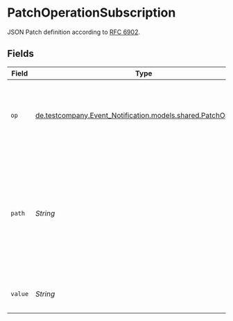 # PatchOperationSubscription

JSON Patch definition according to <a href='https://tools.ietf.org/html/rfc6902'>RFC 6902</a>.


## Fields

| Field                                                                                                                                                                                           | Type                                                                                                                                                                                            | Required                                                                                                                                                                                        | Description                                                                                                                                                                                     | Example                                                                                                                                                                                         |
| ----------------------------------------------------------------------------------------------------------------------------------------------------------------------------------------------- | ----------------------------------------------------------------------------------------------------------------------------------------------------------------------------------------------- | ----------------------------------------------------------------------------------------------------------------------------------------------------------------------------------------------- | ----------------------------------------------------------------------------------------------------------------------------------------------------------------------------------------------- | ----------------------------------------------------------------------------------------------------------------------------------------------------------------------------------------------- |
| `op`                                                                                                                                                                                            | [de.testcompany.Event_Notification.models.shared.PatchOperation](../../models/shared/PatchOperation.md)                                                                                         | :heavy_check_mark:                                                                                                                                                                              | An operation is applied to the data structures represented by a JSON document.                                                                                                                  |                                                                                                                                                                                                 |
| `path`                                                                                                                                                                                          | *String*                                                                                                                                                                                        | :heavy_check_mark:                                                                                                                                                                              | JSON-Pointer value [<a href='https://tools.ietf.org/html/rfc6901'>RFC 6901</a>] that references a location within the target document (the "target location") where the operation is performed. | /description                                                                                                                                                                                    |
| `value`                                                                                                                                                                                         | *String*                                                                                                                                                                                        | :heavy_minus_sign:                                                                                                                                                                              | New value to be set by the operation.                                                                                                                                                           | A new description                                                                                                                                                                               |